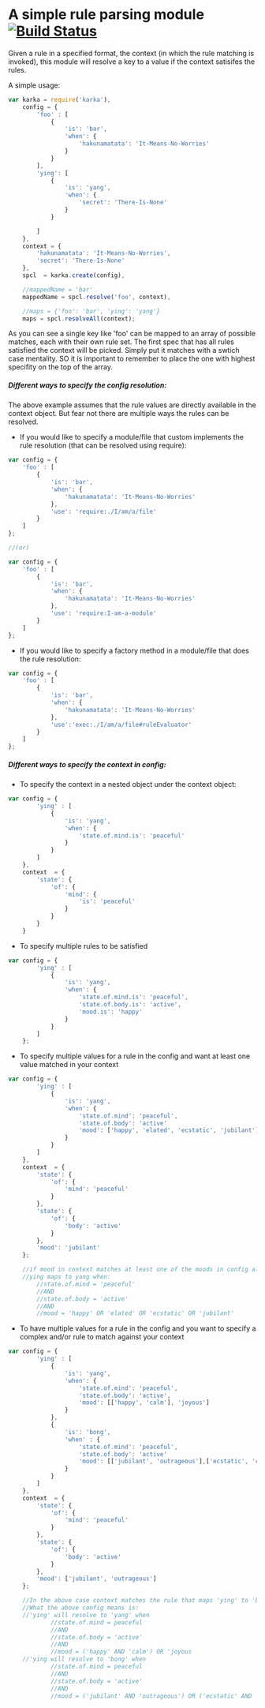 A simple rule parsing module [![Build Status](https://travis-ci.org/paypal/kraken-js.png)](https://travis-ci.org/pvenkatakrishnan/karka)
============================

Given a rule in a specified format, the context (in which the rule matching is invoked), this module will resolve a key to a value if the context satisifes the rules.

A simple usage:

```javascript
var karka = require('karka'),
    config = {
        'foo' : [
            {
                'is': 'bar',
                'when': {
                    'hakunamatata': 'It-Means-No-Worries'
                }
            }
        ],
        'ying': [
            {
                'is': 'yang',
                'when': {
                    'secret': 'There-Is-None'
                }
            }

        ]
    },
    context = {
        'hakunamatata': 'It-Means-No-Worries',
        'secret': 'There-Is-None'
    },
    spcl  = karka.create(config),

    //mappedName = 'bar'
    mappedName = spcl.resolve('foo', context),

    //maps = {'foo': 'bar', 'ying': 'yang'}
    maps = spcl.resolveAll(context);
```

As you can see a single key like 'foo' can be mapped to an array of possible matches, each with their own rule set.
The first spec that has all rules satisfied the context will be picked. Simply put it matches with a swtich case mentality. SO it is important to remember to place the one with highest specifity on the top of the array.

##### Different ways to specify the config resolution:
The above example assumes that the rule values are directly available in the context object.
But fear not there are multiple ways the rules can be resolved.

* If you would like to specify a module/file that custom implements the rule resolution (that can be resolved using require):
```javascript
var config = {
    'foo' : [
        {
            'is': 'bar',
            'when': {
                'hakunamatata': 'It-Means-No-Worries'
            },
            'use': 'require:./I/am/a/file'
        }
    ]
};

//(or)

var config = {
    'foo' : [
        {
            'is': 'bar',
            'when': {
                'hakunamatata': 'It-Means-No-Worries'
            },
            'use': 'require:I-am-a-module'
        }
    ]
};

```
* If you would like to specify a factory method in a module/file that does the rule resolution:
```javascript
var config = {
    'foo' : [
        {
            'is': 'bar',
            'when': {
                'hakunamatata': 'It-Means-No-Worries'
            },
            'use':'exec:./I/am/a/file#ruleEvaluator'
        }
    ]
};
```
##### Different ways to specify the context in config:
* To specify the context in a nested object under the context object:
```javascript
var config = {
        'ying' : [
            {
                'is': 'yang',
                'when': {
                    'state.of.mind.is': 'peaceful'
                }
            }
        ]
    },
    context  = {
        'state': {
            'of': {
                'mind': {
                    'is': 'peaceful'
                }
            }
        }
    }
```
* To specify multiple rules to be satisfied
```javascript
var config = {
        'ying' : [
            {
                'is': 'yang',
                'when': {
                    'state.of.mind.is': 'peaceful',
                    'state.of.body.is': 'active',
                    'mood.is': 'happy'
                }
            }
        ]
    };
```
* To specify multiple values for a rule in the config and want at least one value matched in your context
```javascript
var config = {
        'ying' : [
            {
                'is': 'yang',
                'when': {
                    'state.of.mind': 'peaceful',
                    'state.of.body': 'active'
                    'mood': ['happy', 'elated', 'ecstatic', 'jubilant']
                }
            }
        ]
    },
    context  = {
        'state': {
            'of': {
                'mind': 'peaceful'
            }
        },
        'state': {
            'of': {
                'body': 'active'
            }
        },
        'mood': 'jubilant'
    };

    //if mood in context matches at least one of the moods in config along with other rules, the rule is a match
    //ying maps to yang when:
        //state.of.mind = 'peaceful'
        //AND
        //state.of.body = 'active'
        //AND
        //mood = 'happy' OR 'elated' OR 'ecstatic' OR 'jubilant'
```


* To have multiple values for a rule in the config and you want to specify a complex and/or rule to match against your context
```javascript
var config = {
        'ying' : [
            {
                'is': 'yang',
                'when': {
                    'state.of.mind': 'peaceful',
                    'state.of.body': 'active',
                    'mood': [['happy', 'calm'], 'joyous']
                }
            },
            {
                'is': 'bong',
                'when' : {
                    'state.of.mind': 'peaceful',
                    'state.of.body': 'active'
                    'mood': [['jubilant', 'outrageous'],['ecstatic', 'crazy']]
                }
            }
        ]
    },
    context  = {
        'state': {
            'of': {
                'mind': 'peaceful'
            }
        },
        'state': {
            'of': {
                'body': 'active'
            }
        },
        'mood': ['jubilant', 'outrageous']
    };

    //In the above case context matches the rule that maps 'ying' to 'bong'
    //What the above config means is:
    //'ying' will resolve to 'yang' when
            //state.of.mind = peaceful
            //AND
            //state.of.body = 'active'
            //AND
            //mood = ('happy' AND 'calm') OR 'joyous
    //'ying will resolve to 'bong' when
            //state.of.mind = peaceful
            //AND
            //state.of.body = 'active'
            //AND
            //mood = ('jubilant' AND 'outrageous') OR ('ecstatic' AND 'crazy')
```
